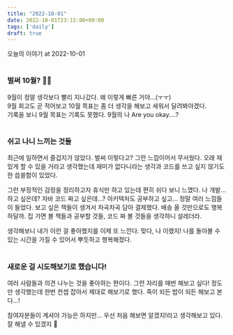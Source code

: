 ```yaml
---
title: "2022-10-01"
date: 2022-10-01T23:15:00+09:00
tags: ['daily']
draft: true
---
```

오늘의 이야기 at 2022-10-01
<!--more--> 

#
### 벌써 10월? 🤦‍♀️
9월이 정말 생각보다 빨리 지나갔다. 왜 이렇게 빠른 거야...(ㅜㅜ)  
9월 회고도 곧 적어보고 10월 목표는 좀 더 생각을 해보고 세워서 달려봐야겠다.  
기록을 보니 9월 목표는 기록도 못했다. 9월의 나 Are you okay....?


#
### 쉬고 나니 느끼는 것들
최근에 일하면서 즐겁지가 않았다. 벌써 이렇다고? 그런 느낌이어서 무서웠다. 
오래 재밌게 할 수 있을 거라고 생각했는데 재미가 없다니라는 생각과 코드를 쓰고 싶지 않기도 한 씁쓸함이 있었다.

그런 부정적인 감정을 정리하고자 휴식만 하고 있는데 편히 쉬다 보니 느꼈다. 
나 개발... 하고 싶은데? 자바 코드 짜고 싶은데...? 아키텍처도 공부하고 싶고... 정말 여러 느낌들이 들었다. 보고 싶은 책들이 생겨서 차곡차곡 담아 결제했다. 
배송 올 것만으로도 행복하달까. 
집 가면 볼 책들과 공부할 것들, 코드 짜 볼 것들을 생각하니 설레더라.

생각해보니 내가 이런 걸 좋아했지를 이제 또 느낀다. 맞다, 나 이랬지! 나를 돌아볼 수 있는 시간을 가질 수 있어서 뿌듯하고 행복해졌다.


#
### 새로운 걸 시도해보기로 했습니다!
여러 사람들과 의견 나누는 것을 좋아하는 편이다. 그런 자리를 매번 해보고 싶다! 정도만 생각했는데 한번 컨셉 잡아서 제대로 해보기로 했다. 죽이 되든 밥이 되든 해보고 본다...!

참여자분들이 계셔야 가능은 하지만... 우선 처음 해보면 알겠지!라고 생각해보고 있다. 잘 해낼 수 있겠지 💬
